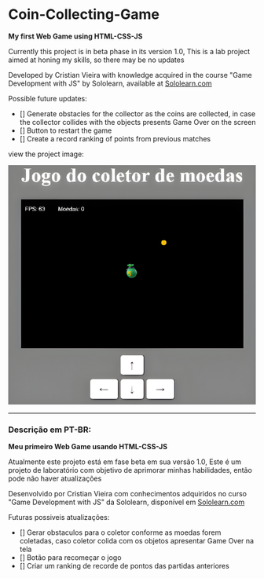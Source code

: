 # Coin-Collecting-Game
 **My first Web Game using HTML-CSS-JS**

Currently this project is in beta phase in its version 1.0,
This is a lab project aimed at honing my skills, so there may be no updates

Developed by Cristian Vieira with knowledge acquired in the course "Game Development with JS" by Sololearn, available at [Sololearn.com](https://www.sololearn.com) 

Possible future  updates:
- [] Generate obstacles for the collector as the coins are collected, in case the collector collides with the objects presents Game Over on the screen
- [] Button to restart the game
- [] Create a record ranking of points from previous matches

view the project image:


![preview image](./images/preview.png)

---

### Descrição em PT-BR:

**Meu primeiro Web Game usando HTML-CSS-JS**

Atualmente este projeto está em fase beta em sua versão 1.0,
Este é um projeto de laboratório com objetivo de aprimorar minhas habilidades, então pode não haver atualizações

Desenvolvido por Cristian Vieira com conhecimentos adquiridos no curso "Game Development with JS" da Sololearn, disponível em [Sololearn.com](https://www.sololearn.com) 

Futuras possiveis atualizações:
- [] Gerar obstaculos para o coletor conforme as moedas forem coletadas, caso coletor colida com os objetos apresentar Game Over na tela
- [] Botão para recomeçar o jogo
- [] Criar um ranking de recorde de pontos das partidas anteriores


